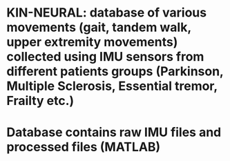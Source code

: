 # KIN-NEURAL: database of various movements (gait, tandem walk, upper extremity movements) collected using IMU sensors from different patients groups (Parkinson, Multiple Sclerosis, Essential tremor, Frailty etc.)
# Database contains raw IMU files and processed files (MATLAB)
